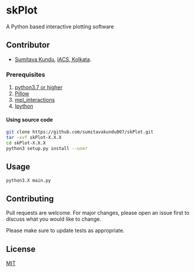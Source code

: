 # skPlot
A Python based interactive plotting software

## Contributor
- [Sumitava Kundu](https://github.com/sumitavakundu007/), [IACS, Kolkata](http://www.iacs.res.in/).

### Prerequisites
1. [python3.7 or higher](https://www.python.org/download/releases/3.0/)
2. [Pillow](https://pypi.org/project/Pillow/)
3. [mpl_interactions](https://pypi.org/project/mpl-interactions/)
4. [Ipython](https://ipython.org/)

#### Using source code
```bash
git clone https://github.com/sumitavakundu007/skPlot.git
tar -xvf skPlot-X.X.X
cd skPlot-X.X.X
python3 setup.py install --user
```

## Usage

```bash
python3.X main.py
```

## Contributing
Pull requests are welcome. For major changes, please open an issue first to discuss what you would like to change.

Please make sure to update tests as appropriate.

## License
[MIT](https://choosealicense.com/licenses/mit/)

